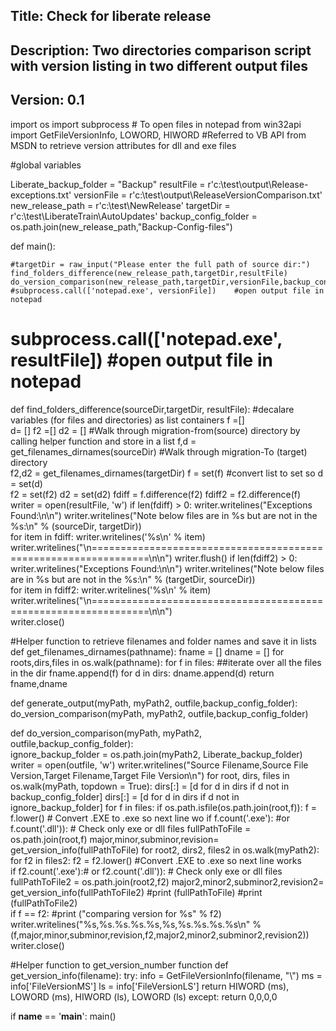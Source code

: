 ## Title: Check for liberate release
## Description: Two directories comparison script with version listing in two different output files
## Version: 0.1

import os
import subprocess   # To open files in notepad
from win32api import GetFileVersionInfo, LOWORD, HIWORD  #Referred to VB API from MSDN to retrieve version attributes for dll and exe files         


#global variables

Liberate_backup_folder = "Backup"
resultFile = r'c:\test\output\Release-exceptions.txt'
versionFile = r'c:\test\output\ReleaseVersionComparison.txt'
new_release_path = r'c:\test\NewRelease'
targetDir = r'c:\test\LiberateTrain\AutoUpdates'
backup_config_folder = os.path.join(new_release_path,"Backup-Config-files")
    
def main():

    #targetDir = raw_input("Please enter the full path of source dir:")
    find_folders_difference(new_release_path,targetDir,resultFile)
    do_version_comparison(new_release_path,targetDir,versionFile,backup_config_folder)    
    #subprocess.call(['notepad.exe', versionFile])    #open output file in notepad
   # subprocess.call(['notepad.exe', resultFile])       #open output file in notepad


def find_folders_difference(sourceDir,targetDir, resultFile):
    #decalare variables (for files and directories) as list containers
    f =[]   
    d= []
    f2 =[]
    d2 = []
    #Walk through migration-from(source) directory by calling helper function and store in a list
    f,d = get_filenames_dirnames(sourceDir)
    #Walk through migration-To (target) directory    
    f2,d2 = get_filenames_dirnames(targetDir)
    f = set(f)         #convert list to set so 
    d = set(d)    
    f2 = set(f2)
    d2 = set(d2)
    fdiff = f.difference(f2)
    fdiff2 = f2.difference(f)
    writer = open(resultFile, 'w')
    if len(fdiff) > 0:
        writer.writelines("Exceptions Found:\n\n")
        writer.writelines("Note below files are in %s but are not in the %s:\n" % (sourceDir, targetDir))        
        for item in fdiff:
            writer.writelines('%s\n' % item)    
        writer.writelines("\n================================================================\n\n")
    writer.flush()
    if len(fdiff2) > 0:
        writer.writelines("Exceptions Found:\n\n")
        writer.writelines("Note below files are in %s but are not in the %s:\n" % (targetDir,  sourceDir))   
        for item in fdiff2:
            writer.writelines('%s\n' % item)
        writer.writelines("\n================================================================\n\n")        
        writer.close()
    

#Helper function to retrieve filenames and folder names and save it in lists
def get_filenames_dirnames(pathname):
    fname = []
    dname = []
    for roots,dirs,files in os.walk(pathname):
        for f in files:       ##iterate over all the files in the dir
            fname.append(f)
        for d in dirs:
            dname.append(d)
    return fname,dname   

def generate_output(myPath, myPath2, outfile,backup_config_folder):    
    do_version_comparison(myPath, myPath2, outfile,backup_config_folder)


def do_version_comparison(myPath, myPath2, outfile,backup_config_folder):    
    ignore_backup_folder = os.path.join(myPath2, Liberate_backup_folder)
    writer = open(outfile, 'w')
    writer.writelines("Source Filename,Source File Version,Target Filename,Target File Version\n")
    for root, dirs, files in os.walk(myPath, topdown = True):
        dirs[:] = [d for d in dirs if d not in backup_config_folder]
        dirs[:] = [d for d in dirs if d not in ignore_backup_folder]
        for f in files:
            if os.path.isfile(os.path.join(root,f)):
                f = f.lower() # Convert .EXE to .exe so next line wo
                if f.count('.exe'): #or f.count('.dll')): # Check only exe or dll files
                    fullPathToFile  = os.path.join(root,f)
                    major,minor,subminor,revision= get_version_info(fullPathToFile)
                    for root2, dirs2, files2 in os.walk(myPath2):
                        for f2 in files2:
                            f2 = f2.lower() #Convert .EXE to .exe so next line works                             
                            if f2.count('.exe'):# or f2.count('.dll')): # Check only exe or dll files
                                fullPathToFile2  = os.path.join(root2,f2)
                                major2,minor2,subminor2,revision2= get_version_info(fullPathToFile2)
                                #print (fullPathToFile)
                                #print (fullPathToFile2)                                
                                if f == f2:
                                    #print ("comparing version for %s" % f2)
                                    writer.writelines("%s,%s.%s.%s.%s,%s,%s.%s.%s.%s\n" % (f,major,minor,subminor,revision,f2,major2,minor2,subminor2,revision2))
    writer.close()
    
    
#Helper function to get_version_number function
def get_version_info(filename):
    try:
    	info = GetFileVersionInfo(filename, "\\")
    	ms = info['FileVersionMS']
    	ls = info['FileVersionLS']
    	return HIWORD (ms), LOWORD (ms), HIWORD (ls), LOWORD (ls)
    except:
    	return 0,0,0,0        
    

if __name__ == '__main__':
    main()




